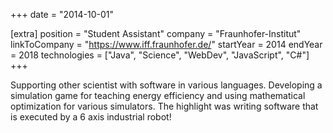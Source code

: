 +++
date = "2014-10-01"

[extra]
position = "Student Assistant"
company = "Fraunhofer-Institut"
linkToCompany = "https://www.iff.fraunhofer.de/"
startYear = 2014
endYear = 2018
technologies = ["Java", "Science", "WebDev", "JavaScript", "C#"]
+++

Supporting other scientist with software in various languages. Developing a simulation game for teaching energy efficiency and using mathematical optimization for various simulators. The highlight was writing software that is executed by a 6 axis industrial robot!
